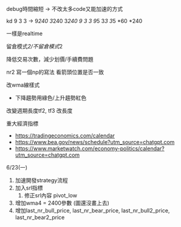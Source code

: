 debug時間縮短
  -> 不改太多code又能加速的方式

kd 9 3 3 -> 9*240 3*240 3*240
9 3 3
9*5 3*3 3*5
*60
*240

一樣是realtime

留倉模式*2/不留倉模式*2

降低交易次數，減少划價/手續費問題

nr2 寫一個np的寫法 看箭頭位置是否一致

改wma線樣式
 - 下降趨勢用綠色/上升趨勢紅色

改變週期長度tf2, tf3 改長度

重大經濟指標
 - https://tradingeconomics.com/calendar
 - https://www.bea.gov/news/schedule?utm_source=chatgpt.com
 - https://www.marketwatch.com/economy-politics/calendar?utm_source=chatgpt.com

6/23(一)
1. 加速開發strategy流程
2. 加入srl指標
	1. 修正srl內容 pivot_low
3. 增加wma4 = 2400參數 (圖還沒畫上去)
4. 增加last_nr_bull_price, last_nr_bear_price, last_nr_bull2_price, last_nr_bear2_price
